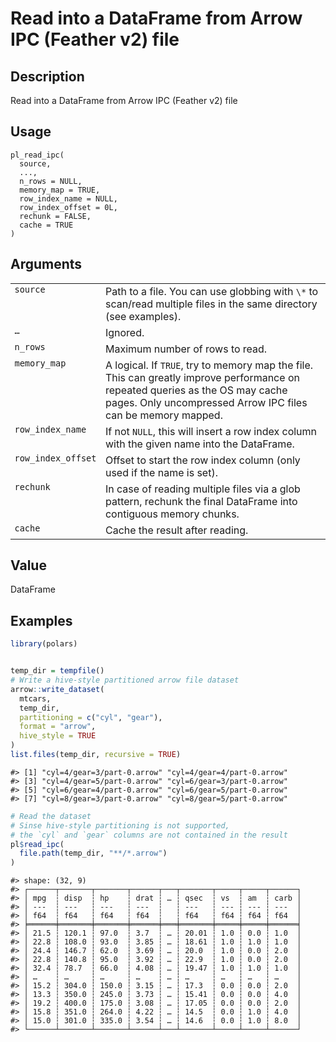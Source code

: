 

# Read into a DataFrame from Arrow IPC (Feather v2) file

## Description

Read into a DataFrame from Arrow IPC (Feather v2) file

## Usage

<pre><code class='language-R'>pl_read_ipc(
  source,
  ...,
  n_rows = NULL,
  memory_map = TRUE,
  row_index_name = NULL,
  row_index_offset = 0L,
  rechunk = FALSE,
  cache = TRUE
)
</code></pre>

## Arguments

<table>
<tr>
<td style="white-space: nowrap; font-family: monospace; vertical-align: top">
<code id="source">source</code>
</td>
<td>
Path to a file. You can use globbing with <code>\*</code> to scan/read
multiple files in the same directory (see examples).
</td>
</tr>
<tr>
<td style="white-space: nowrap; font-family: monospace; vertical-align: top">
<code id="...">…</code>
</td>
<td>
Ignored.
</td>
</tr>
<tr>
<td style="white-space: nowrap; font-family: monospace; vertical-align: top">
<code id="n_rows">n_rows</code>
</td>
<td>
Maximum number of rows to read.
</td>
</tr>
<tr>
<td style="white-space: nowrap; font-family: monospace; vertical-align: top">
<code id="memory_map">memory_map</code>
</td>
<td>
A logical. If <code>TRUE</code>, try to memory map the file. This can
greatly improve performance on repeated queries as the OS may cache
pages. Only uncompressed Arrow IPC files can be memory mapped.
</td>
</tr>
<tr>
<td style="white-space: nowrap; font-family: monospace; vertical-align: top">
<code id="row_index_name">row_index_name</code>
</td>
<td>
If not <code>NULL</code>, this will insert a row index column with the
given name into the DataFrame.
</td>
</tr>
<tr>
<td style="white-space: nowrap; font-family: monospace; vertical-align: top">
<code id="row_index_offset">row_index_offset</code>
</td>
<td>
Offset to start the row index column (only used if the name is set).
</td>
</tr>
<tr>
<td style="white-space: nowrap; font-family: monospace; vertical-align: top">
<code id="rechunk">rechunk</code>
</td>
<td>
In case of reading multiple files via a glob pattern, rechunk the final
DataFrame into contiguous memory chunks.
</td>
</tr>
<tr>
<td style="white-space: nowrap; font-family: monospace; vertical-align: top">
<code id="cache">cache</code>
</td>
<td>
Cache the result after reading.
</td>
</tr>
</table>

## Value

DataFrame

## Examples

``` r
library(polars)


temp_dir = tempfile()
# Write a hive-style partitioned arrow file dataset
arrow::write_dataset(
  mtcars,
  temp_dir,
  partitioning = c("cyl", "gear"),
  format = "arrow",
  hive_style = TRUE
)
list.files(temp_dir, recursive = TRUE)
```

    #> [1] "cyl=4/gear=3/part-0.arrow" "cyl=4/gear=4/part-0.arrow"
    #> [3] "cyl=4/gear=5/part-0.arrow" "cyl=6/gear=3/part-0.arrow"
    #> [5] "cyl=6/gear=4/part-0.arrow" "cyl=6/gear=5/part-0.arrow"
    #> [7] "cyl=8/gear=3/part-0.arrow" "cyl=8/gear=5/part-0.arrow"

``` r
# Read the dataset
# Sinse hive-style partitioning is not supported,
# the `cyl` and `gear` columns are not contained in the result
pl$read_ipc(
  file.path(temp_dir, "**/*.arrow")
)
```

    #> shape: (32, 9)
    #> ┌──────┬───────┬───────┬──────┬───┬───────┬─────┬─────┬──────┐
    #> │ mpg  ┆ disp  ┆ hp    ┆ drat ┆ … ┆ qsec  ┆ vs  ┆ am  ┆ carb │
    #> │ ---  ┆ ---   ┆ ---   ┆ ---  ┆   ┆ ---   ┆ --- ┆ --- ┆ ---  │
    #> │ f64  ┆ f64   ┆ f64   ┆ f64  ┆   ┆ f64   ┆ f64 ┆ f64 ┆ f64  │
    #> ╞══════╪═══════╪═══════╪══════╪═══╪═══════╪═════╪═════╪══════╡
    #> │ 21.5 ┆ 120.1 ┆ 97.0  ┆ 3.7  ┆ … ┆ 20.01 ┆ 1.0 ┆ 0.0 ┆ 1.0  │
    #> │ 22.8 ┆ 108.0 ┆ 93.0  ┆ 3.85 ┆ … ┆ 18.61 ┆ 1.0 ┆ 1.0 ┆ 1.0  │
    #> │ 24.4 ┆ 146.7 ┆ 62.0  ┆ 3.69 ┆ … ┆ 20.0  ┆ 1.0 ┆ 0.0 ┆ 2.0  │
    #> │ 22.8 ┆ 140.8 ┆ 95.0  ┆ 3.92 ┆ … ┆ 22.9  ┆ 1.0 ┆ 0.0 ┆ 2.0  │
    #> │ 32.4 ┆ 78.7  ┆ 66.0  ┆ 4.08 ┆ … ┆ 19.47 ┆ 1.0 ┆ 1.0 ┆ 1.0  │
    #> │ …    ┆ …     ┆ …     ┆ …    ┆ … ┆ …     ┆ …   ┆ …   ┆ …    │
    #> │ 15.2 ┆ 304.0 ┆ 150.0 ┆ 3.15 ┆ … ┆ 17.3  ┆ 0.0 ┆ 0.0 ┆ 2.0  │
    #> │ 13.3 ┆ 350.0 ┆ 245.0 ┆ 3.73 ┆ … ┆ 15.41 ┆ 0.0 ┆ 0.0 ┆ 4.0  │
    #> │ 19.2 ┆ 400.0 ┆ 175.0 ┆ 3.08 ┆ … ┆ 17.05 ┆ 0.0 ┆ 0.0 ┆ 2.0  │
    #> │ 15.8 ┆ 351.0 ┆ 264.0 ┆ 4.22 ┆ … ┆ 14.5  ┆ 0.0 ┆ 1.0 ┆ 4.0  │
    #> │ 15.0 ┆ 301.0 ┆ 335.0 ┆ 3.54 ┆ … ┆ 14.6  ┆ 0.0 ┆ 1.0 ┆ 8.0  │
    #> └──────┴───────┴───────┴──────┴───┴───────┴─────┴─────┴──────┘
